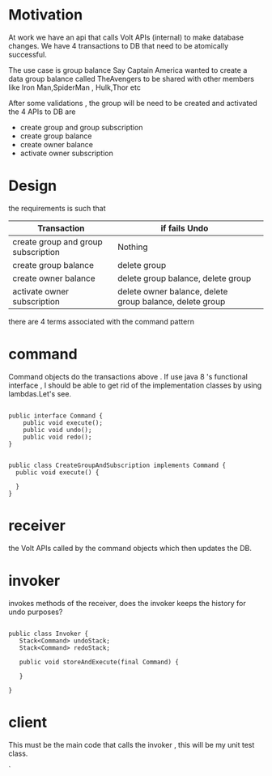 # Motivation
At work we have an api that calls Volt APIs (internal) to make database changes.
We have 4 transactions to DB that need to be atomically successful.

The use case is group balance
Say Captain America wanted to create a data group balance called TheAvengers to be shared with other members like Iron Man,SpiderMan , Hulk,Thor etc

After some validations , the group will be need to be created and activated
the 4 APIs to DB are 

- create group and group subscription
- create group balance
- create owner balance
- activate owner subscription



# Design

the requirements is such that 

| Transaction                         | if fails  Undo                                           |     |
| ------------------------------------|----------------------------------------------------------|-----|
| create group and group subscription | Nothing                                                  |     |
| create group balance                | delete group                                             |     |
| create owner balance                | delete group balance, delete group                       |     |
| activate owner subscription         | delete owner balance, delete group balance, delete group |     |

there are 4 terms associated with the command pattern

# command
  Command objects do the transactions above . If use java 8 's functional interface , I should be able to get rid of the implementation classes by using lambdas.Let's see. 
  
```

public interface Command {
    public void execute();
    public void undo();    
    public void redo();
}

```

```

public class CreateGroupAndSubscription implements Command {
  public void execute() {
     
  }
}

```

  
# receiver
  the Volt APIs called by the command objects which then updates the DB.

# invoker
  invokes methods of the receiver, does the invoker keeps the history for undo purposes?
  
  ```
  
  public class Invoker {
     Stack<Command> undoStack;
     Stack<Command> redoStack;
     
     public void storeAndExecute(final Command) {
     
     }
  
  }
  
  ```
  

# client
  This must be the main code that calls the invoker , this will be my unit test class.

`
